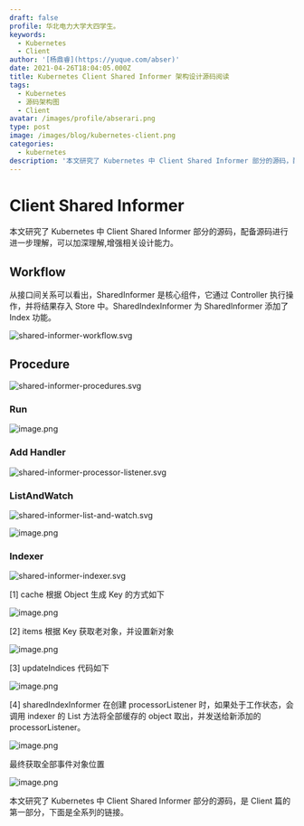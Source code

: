 ```yaml
---
draft: false
profile: 华北电力大学大四学生。
keywords:
  - Kubernetes
  - Client
author: '[杨鼎睿](https://yuque.com/abser)'
date: 2021-04-26T18:04:05.000Z
title: Kubernetes Client Shared Informer 架构设计源码阅读
tags:
  - Kubernetes
  - 源码架构图
  - Client
avatar: /images/profile/abserari.png
type: post
image: /images/blog/kubernetes-client.png
categories:
  - kubernetes
description: '本文研究了 Kubernetes 中 Client Shared Informer 部分的源码，配备源码进行进一步理解，可以加深理解,增强相关设计能力。'
---
```


# Client Shared Informer

本文研究了 Kubernetes 中 Client Shared Informer 部分的源码，配备源码进行进一步理解，可以加深理解,增强相关设计能力。

## Workflow

从接口间关系可以看出，SharedInformer 是核心组件，它通过 Controller 执行操作，并将结果存入 Store 中。SharedIndexInformer 为 SharedInformer 添加了 Index 功能。

![shared-informer-workflow.svg](../.gitbook/assets/1%20%284%29.png)

## Procedure

![shared-informer-procedures.svg](../.gitbook/assets/procedure.svg)

### Run

![image.png](../.gitbook/assets/3%20%284%29.png)

### Add Handler

![shared-informer-processor-listener.svg](../.gitbook/assets/4%20%284%29.png)

### ListAndWatch

![shared-informer-list-and-watch.svg](../.gitbook/assets/5%20%286%29.png)

![image.png](../.gitbook/assets/6%20%286%29.png)

### Indexer

![shared-informer-indexer.svg](../.gitbook/assets/7%20%288%29.png)

\[1\] cache 根据 Object 生成 Key 的方式如下

![image.png](../.gitbook/assets/8%20%286%29.png)

\[2\] items 根据 Key 获取老对象，并设置新对象

![image.png](../.gitbook/assets/9%20%285%29.png)

\[3\] updateIndices 代码如下

![image.png](../.gitbook/assets/10%20%283%29.png)

\[4\] sharedIndexInformer 在创建 processorListener 时，如果处于工作状态，会调用 indexer 的 List 方法将全部缓存的 object 取出，并发送给新添加的 processorListener。

![image.png](../.gitbook/assets/11%20%283%29.png)

最终获取全部事件对象位置

![image.png](../.gitbook/assets/12%20%282%29.png)

本文研究了 Kubernetes 中 Client Shared Informer 部分的源码，是 Client 篇的第一部分，下面是全系列的链接。

